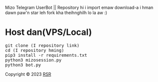 Mizo Telegram UserBot || Repository hi i import emaw download-a i hman dawn paw'n star leh fork kha theihnghilh lo la aw :)

# Host dan(VPS/Local)
<p>
<pre>
git clone (I repository link)
cd (I repository hming)
pip3 install -r requirements.txt
python3 mizosession.py
python3 bot.py
</pre>
</p>

Copyright ©️ 2023 <a href="https://github.com/RSR-TG-Info">RSR</a>
